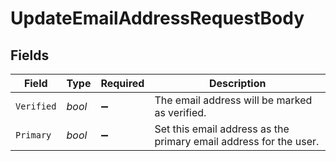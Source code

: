 # UpdateEmailAddressRequestBody


## Fields

| Field                                                             | Type                                                              | Required                                                          | Description                                                       |
| ----------------------------------------------------------------- | ----------------------------------------------------------------- | ----------------------------------------------------------------- | ----------------------------------------------------------------- |
| `Verified`                                                        | *bool*                                                            | :heavy_minus_sign:                                                | The email address will be marked as verified.                     |
| `Primary`                                                         | *bool*                                                            | :heavy_minus_sign:                                                | Set this email address as the primary email address for the user. |